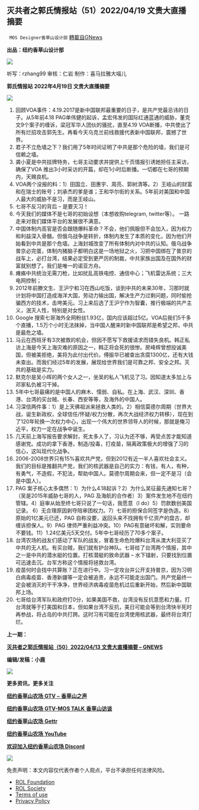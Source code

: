 
## 灭共者之郭氏情报站（51）2022/04/19 文贵大直播摘要
` MOS Designer香草山设计部` [轉載自GNews](https://gnews.org/zh-hans/2388273/)

**出品：纽约香草山设计部**

![](https://assets.gnews.org/wp-content/uploads/2021/12/logo-s2.png)

听写：rzhang99
审核：仁岩
制作：喜马拉雅大喵儿
 
**郭氏情报站**
**2022年4月19日 文贵大直播摘要**
 
![](https://assets.gnews.org/wp-content/uploads/2022/04/2022.04.19.png)
 
1. 回顾VOA事件：4.19.2017是新中国联邦最重要的日子，是共产党最忌讳的日子。从5年前4.18 PAG单伟健的起诉，孟宏伟发的国际红通蓝通的威胁，董克文9个案子的缠诉，梁冠军华人团伙的骚扰，直至4.19 VOA断播，中共使出了所有烂招攻击郭先生。再看今天乌克兰前线救援代表新中国联邦，震撼了世界。
2. 君子不立危墙之下？我们用了5年时间证明了中共是那个危险的墙，我们是可信赖之墙。
3. 龚小夏是中共挂牌特务，七哥主动要求并提供上千页情报引诱她担任主采访，确保了VOA 推出3小时采访的开篇，却在1小时后断播。一切都在七哥的预期内，天赐良机。
4. VOA两个没报的料：1）田国立、田惠宇、周亮、郭树清等。2）王岐山的财富和在瑞士的账号；刘承杰的爹是谁；王和华尔街的关系。5年前对美国和中国人最大的威胁不是习，而是王岐山。
5. 七哥不反习的背后 – 是要灭习！
6. 今天我们的媒体不是七哥的初始设想（本想收购telegram, twitter等）。 一路走来对我们媒体平台的发展很不满意。
7. 中国体制内高官是否会跟随爆料革命？不会，他们佩服但不会加入，因为权力和利益深入骨髓。但俄乌战争是转折，体制内发生了本质的变化，因为他们开始看到中共是那个危墙。上海封城改变了所有体制内对中共的认知。俄乌战争普京必完蛋，体制内猪脑子都明白这是一场地狱之火，习把中国绑在了普京的战车上，必打台湾，结果必定受到更严厉的制裁，中共家族出国及在国外的财富就别想了。我们是唯一的诺亚方舟。
8. 瘫痪中共统治无需刀枪，比如扰乱高铁电控、通信中心；飞机雷达系统；三大电网控制；
9. 2012年前滕文生、王沪宁和习在西山吃饭，谈到中共的未来30年，习那时就计划将中国打造成海洋大国，劳动力输出国，解决生产力过剩问题，同时偷抢骗西方的技术，击垮美元。习上来后选了王沪宁作为智囊，推行极端的共产主义，泯灭人性，特别是对女性。
10. Google 搜索七哥海外全网粉丝1.93亿，国内应该超过5亿。VOA后我们5千多个直播，1.5万个小时无法抹掉，当中国人醒来时新中国联邦是希望之邦，中共是最危之墙。
11. 马云在西班牙有3次被救的机会，但因不愿写下救援请求而错失良机。韩正私访上海是今天上海灾难的原因之一，韩正将会死的很惨。房峰辉曾想投诚美国，但被美拒绝，美将为此付出代价。傅振华已被查出贪腐1300亿，还有大钱未查出。而我们经过5年的发展，展现给世界我们是可靠之邦、安全之邦。灭共的基础是实力。
12. 默克尔是吴小晖的两个女人之一，坐吴的私人飞机见了习。因知道太多加上与邓家私仇被习干掉。
13. 5年中七哥最痛的是中国人的麻木、懦弱、自私。在上海、武汉、深圳、香港、台湾的买台贼、长春、西安等等，及海外的中国人。
14. 习深信两件事：1）是上天佛祖派来拯救人类的。2）相信莫德尔周期（世界大战，诞生新政权，全球信任/怀疑/权力分散，再次大战经济权力转移），现在到了120年轮换一次权力中心，出现一个伟大的世界领导人的时候，那就是俺习近平，权力一定在战争中诞生。
15. 几天前上海写报告要求解封，死太多人了，习认为还不够，再受点苦才能知道感谢党。成功的拿下香港，制造/投毒，打疫苗，隔离政策极大的增强了习的信心，这叫现代化战争。
16. 2006-2008世界只有15%喜欢共产党，但到2012有近一半人喜欢社会主义。我们的目标是推翻共产党，我们的核武器是自己的实力：有钱，有人，有种，有勇气，不造假，不犯法，帮助中国人。莫德尔周期会来，但一定不是习（会是中国人）。
17. PAG 案子核心太多偶然：1）为什么4.18起诉？2）为什么吴征最先通知七哥？（吴是2015年威胁七哥的人，PAG 及海航的合作者）3）案件发生地不在纽约管辖。4）庭审从始至终七哥只说了一句话，我愿意（I do）5）罚款数创美国记录。 6）无合理原因剥夺陪审团权力。7）七哥的担保合同签字是伪造。8）原始的1亿美元已还，PAG 自称没要，返回头来不找拥有千亿资产的盘古，却缠诉担保人。9）PAG 律师严重利益冲突。10）PAG有意破坏和解，实则要命不要钱。11）1.24亿美元5天交付。5年中七哥经历了70多个案子。
18. 台湾农场的战友们感动了军队的战友，冒着生命危险爆料台湾从澳大利亚买了中共的无人机。有买台贼，我们就有护台神队。七哥给了台湾两个情报，其中之一是中共的潜水艇的位置。打核潜艇的致命武器 – 水下镭射，只要找到位置可迅速击沉。台军方称这个情报将拯救台湾。
19. 疫苗何时会找中共算账？正在进行中。习一定攻台并公开支持普京，因为习明白病毒疫苗、香港新疆等一定会被追责，永远不可能走出国门。共产党最终一定会被消灭的干干净净，世界经济病毒疫苗危机过后重新开始，然后新中国联邦上场。
20. 七哥给台湾军队和政府打0分，如果美国不救，台湾没有反抗意愿和力量。打台湾就等于打美国和日本，但如果台湾不反抗，美日可能会等到台湾快半死时再参战，将占岛的中共打跨。这时习有可能在台湾使用核武器，最终将台湾打烂。

**上一期：**
 
[**灭共者之郭氏情报站（50）2022/04/13 文贵大直播摘要 – GNEWS**](https://gnews.org/zh-hans/2347592/)

**编辑/发稿：小鹿**

![](https://assets.gnews.org/wp-content/uploads/2022/04/4-42.jpg)
 
**更多资讯，更多关注**
 
[**纽约香草山农场** **GTV** **–** **香草山之声**](https://gtv.org/user/5ffbdcd7f579a75e0bd123e6)
 
[**纽约香草山农场** **GTV-MOS TALK** **香草山访谈**](https://gtv.org/user/5e9dcdd50dbf207957d89bcd)
 
[**纽约香草山农场** **Gettr**](https://www.gettr.com/user/himalaya_mos)
 
[**纽约香草山农场** **YouTube**](https://www.youtube.com/channel/UCSLHrqs6Pil7V-_jOuZVVgg)
 
[**欢迎加入纽约香草山农场 Discord**](https://discord.gg/ChqXAHd)
 
![](https://assets.gnews.org/wp-content/uploads/2021/12/logo-s2.png)

免责声明：本文内容仅代表作者个人观点，平台不承担任何法律风险。
  
- [ROL Foundation](https://rolfoundation.org/)
- [ROL Society](https://rolsociety.org/)
- [Terms of use](https://gnews.org/terms-of-use-3/)
- [Privacy Policy](https://gnews.org/privacy-policy/)
